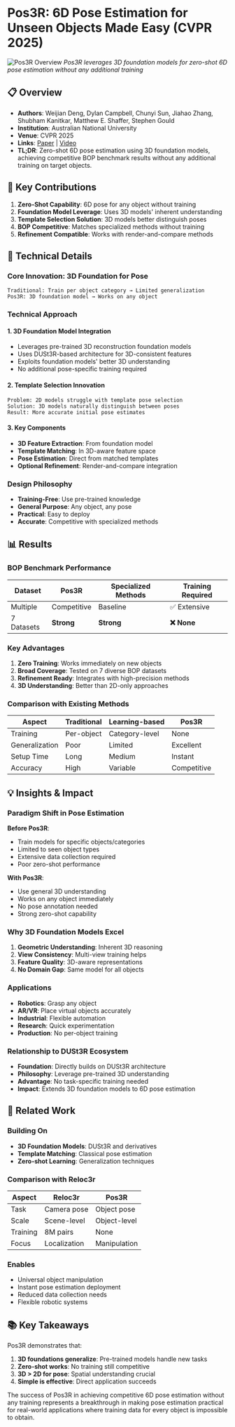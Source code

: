 # Pos3R: 6D Pose Estimation for Unseen Objects Made Easy (CVPR 2025)

![Pos3R Overview](https://openaccess.thecvf.com/content/CVPR2025/papers/Deng_Pos3R_6D_Pose_Estimation_for_Unseen_Objects_Made_Easy_CVPR_2025_paper_files/x1.png)
*Pos3R leverages 3D foundation models for zero-shot 6D pose estimation without any additional training*

## 📋 Overview
- **Authors**: Weijian Deng, Dylan Campbell, Chunyi Sun, Jiahao Zhang, Shubham Kanitkar, Matthew E. Shaffer, Stephen Gould
- **Institution**: Australian National University
- **Venue**: CVPR 2025
- **Links**: [Paper](https://openaccess.thecvf.com/content/CVPR2025/html/Deng_Pos3R_6D_Pose_Estimation_for_Unseen_Objects_Made_Easy_CVPR_2025_paper.html) | [Video](https://www.youtube.com/watch?v=_a9q_O8yN4E)
- **TL;DR**: Zero-shot 6D pose estimation using 3D foundation models, achieving competitive BOP benchmark results without any additional training on target objects.

## 🎯 Key Contributions

1. **Zero-Shot Capability**: 6D pose for any object without training
2. **Foundation Model Leverage**: Uses 3D models' inherent understanding
3. **Template Selection Solution**: 3D models better distinguish poses
4. **BOP Competitive**: Matches specialized methods without training
5. **Refinement Compatible**: Works with render-and-compare methods

## 🔧 Technical Details

### Core Innovation: 3D Foundation for Pose
```
Traditional: Train per object category → Limited generalization
Pos3R: 3D foundation model → Works on any object
```

### Technical Approach

#### 1. 3D Foundation Model Integration
- Leverages pre-trained 3D reconstruction foundation models
- Uses DUSt3R-based architecture for 3D-consistent features
- Exploits foundation models' better 3D understanding
- No additional pose-specific training required

#### 2. Template Selection Innovation
```
Problem: 2D models struggle with template pose selection
Solution: 3D models naturally distinguish between poses
Result: More accurate initial pose estimates
```

#### 3. Key Components
- **3D Feature Extraction**: From foundation model
- **Template Matching**: In 3D-aware feature space
- **Pose Estimation**: Direct from matched templates
- **Optional Refinement**: Render-and-compare integration

### Design Philosophy
- **Training-Free**: Use pre-trained knowledge
- **General Purpose**: Any object, any pose
- **Practical**: Easy to deploy
- **Accurate**: Competitive with specialized methods

## 📊 Results

### BOP Benchmark Performance
| Dataset | Pos3R | Specialized Methods | Training Required |
|---------|-------|-------------------|-------------------|
| Multiple | Competitive | Baseline | ✅ Extensive |
| 7 Datasets | **Strong** | **Strong** | **❌ None** |

### Key Advantages
1. **Zero Training**: Works immediately on new objects
2. **Broad Coverage**: Tested on 7 diverse BOP datasets
3. **Refinement Ready**: Integrates with high-precision methods
4. **3D Understanding**: Better than 2D-only approaches

### Comparison with Existing Methods
| Aspect | Traditional | Learning-based | Pos3R |
|--------|------------|----------------|-------|
| Training | Per-object | Category-level | None |
| Generalization | Poor | Limited | Excellent |
| Setup Time | Long | Medium | Instant |
| Accuracy | High | Variable | Competitive |

## 💡 Insights & Impact

### Paradigm Shift in Pose Estimation

**Before Pos3R**:
- Train models for specific objects/categories
- Limited to seen object types
- Extensive data collection required
- Poor zero-shot performance

**With Pos3R**:
- Use general 3D understanding
- Works on any object immediately
- No pose annotation needed
- Strong zero-shot capability

### Why 3D Foundation Models Excel
1. **Geometric Understanding**: Inherent 3D reasoning
2. **View Consistency**: Multi-view training helps
3. **Feature Quality**: 3D-aware representations
4. **No Domain Gap**: Same model for all objects

### Applications
- **Robotics**: Grasp any object
- **AR/VR**: Place virtual objects accurately
- **Industrial**: Flexible automation
- **Research**: Quick experimentation
- **Production**: No per-object training

### Relationship to DUSt3R Ecosystem
- **Foundation**: Directly builds on DUSt3R architecture
- **Philosophy**: Leverage pre-trained 3D understanding
- **Advantage**: No task-specific training needed
- **Impact**: Extends 3D foundation models to 6D pose estimation

## 🔗 Related Work

### Building On
- **3D Foundation Models**: DUSt3R and derivatives
- **Template Matching**: Classical pose estimation
- **Zero-shot Learning**: Generalization techniques

### Comparison with Reloc3r
| Aspect | Reloc3r | Pos3R |
|--------|---------|-------|
| Task | Camera pose | Object pose |
| Scale | Scene-level | Object-level |
| Training | 8M pairs | None |
| Focus | Localization | Manipulation |

### Enables
- Universal object manipulation
- Instant pose estimation deployment
- Reduced data collection needs
- Flexible robotic systems

## 📚 Key Takeaways

Pos3R demonstrates that:
1. **3D foundations generalize**: Pre-trained models handle new tasks
2. **Zero-shot works**: No training still competitive
3. **3D > 2D for pose**: Spatial understanding crucial
4. **Simple is effective**: Direct application succeeds

The success of Pos3R in achieving competitive 6D pose estimation without any training represents a breakthrough in making pose estimation practical for real-world applications where training data for every object is impossible to obtain.
